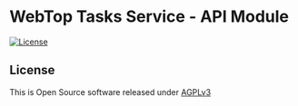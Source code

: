 # WebTop Tasks Service - API Module

[![License](https://img.shields.io/badge/license-AGPLv3-blue.svg)](https://www.gnu.org/licenses/agpl-3.0.txt)

## License

This is Open Source software released under [AGPLv3](./LICENSE.txt)